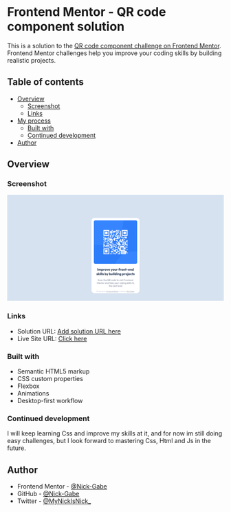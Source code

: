 # Frontend Mentor - QR code component solution

This is a solution to the [QR code component challenge on Frontend Mentor](https://www.frontendmentor.io/challenges/qr-code-component-iux_sIO_H). Frontend Mentor challenges help you improve your coding skills by building realistic projects. 

## Table of contents

- [Overview](#overview)
  - [Screenshot](#screenshot)
  - [Links](#links)
- [My process](#my-process)
  - [Built with](#built-with)
  - [Continued development](#continued-development)
- [Author](#author)

## Overview

### Screenshot

![Finished screenshot](./design/finished.png)

### Links

- Solution URL: [Add solution URL here](https://your-solution-url.com)
- Live Site URL: [Click here](https://nick-gabe.github.io/frontend-qr-component/)

### Built with

- Semantic HTML5 markup
- CSS custom properties
- Flexbox
- Animations
- Desktop-first workflow

### Continued development

I will keep learning Css and improve my skills at it, and for now im still doing easy challenges, but I look forward to mastering Css, Html and Js in the future.

## Author

- Frontend Mentor - [@Nick-Gabe](https://www.frontendmentor.io/profile/Nick-Gabe)
- GitHub - [@Nick-Gabe](https://github.com/Nick-Gabe/)
- Twitter - [@MyNickIsNick_](https://www.twitter.com/MyNickIsNick_)